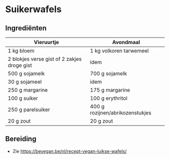 # Suikerwafels

## Ingrediënten
| **Vieruurtje**            | **Avondmaal**               |
|---------------------------|-----------------------------|
| 1 kg bloem                | 1 kg volkoren tarwemeel     |
| 2 blokjes verse gist of 2 zakjes droge gist | idem |
| 500 g sojamelk            | 700 g sojamelk             |
| 30 g sojameel             | idem              |
| 250 g margarine           | 175 g margarine            |
| 100 g suiker              | 100 g erythritol           |
| 250 g parelsuiker         | 400 g rozijnen/abrikozenstukjes |
| 20 g zout                 | 20 g zout                  |


## Bereiding

-   Zie <https://bevegan.be/nl/recept-vegan-luikse-wafels/>
